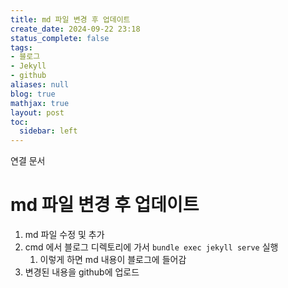 ```yaml
---
title: md 파일 변경 후 업데이트
create_date: 2024-09-22 23:18
status_complete: false
tags:
- 블로그
- Jekyll
- github
aliases: null
blog: true
mathjax: true
layout: post
toc:
  sidebar: left
---
```

연결 문서


# md 파일 변경 후 업데이트

1. md 파일 수정 및 추가
2. cmd 에서 블로그 디렉토리에 가서 `bundle exec jekyll serve` 실행
	1. 이렇게 하면 md 내용이 블로그에 들어감
3. 변경된 내용을 github에 업로드